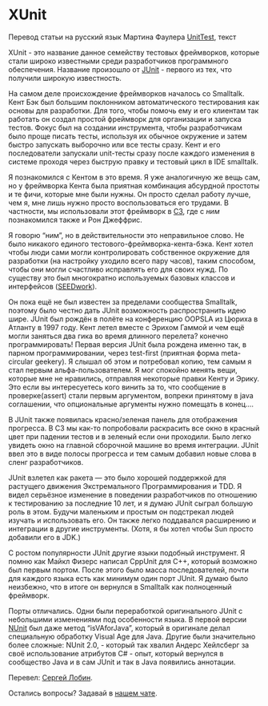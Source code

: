 # XUnit

Перевод статьи на русский язык Мартина Фаулера [UnitTest](https://martinfowler.com/bliki/UnitTest.html), текст

XUnit - это название данное семейству тестовых фреймворков, которые стали широко известными среди разработчиков программного обеспечения. Название произошло от [JUnit](http://junit.org/) - первого из тех, что получили широкую известность.

На самом деле происхождение фреймворков началось со Smalltalk. Кент Бэк был большим поклонником автоматического тестирования как основы для разработки. Для того, чтобы помочь ему и его клиентам так работать он создал простой фреймворк для организации и запуска тестов. Фокус был на создании инструмента, чтобы разработчикам было проще писать тесты, используя их обычное окружение и затем быстро запускать выборочно или все тесты сразу. Кент и его последователи запускали unit-тесты сразу после каждого изменения в системе проходя через быструю правку и тестовый цикл в IDE smalltalk.

Я познакомился с Кентом в это время. Я уже аналогичную же вещь сам, но у фреймворка Кента была приятная комбинация абсурдной простоты и те фичи, которые мне были нужны. Он просто сделал работу лучше, чем я, мне лишь нужно просто воспользоваться его трудами. В частности, мы использовали этот фреймворк в [C3](https://martinfowler.com/bliki/C3.html), где с _ним_ познакомился также и Рон Джеффрис.

Я говорю “ним”, но в действительности это неправильное слово. Не было никакого единого тестового-фреймворка-кента-бэка. Кент хотел чтобы люди сами могли контролировать собственное окружение для разработки (на настройку уходило всего пару часов), таким способом, чтобы они могли счастливо исправлять его для своих нужд. По существу это был многократно используемых базовых классов и интерфейсов ([SEEDwork](https://martinfowler.com/bliki/Seedwork.html)).

Он пока ещё не был известен за пределами сообщества Smalltalk, поэтому было честно дать JUnit возможность распространить идею шире. JUnit был рождён в полёте на конференцию OOPSLA из Цюриха в Атланту в 1997 году. Кент летел вместе с Эрихом Гаммой и чем ещё могли заняться два гика во время длинного перелета? конечно программировать! Первая версия JUnit была рождена именно так, в парном программировании, через test-first (приятная форма meta-circular geekery). Я слышал об этом и потребовал копию, тем самым я стал первым альфа-пользователем. Я мог спокойно менять вещи, которые мне не нравились, отправляя некоторые правки Кенту и Эрику. Это если вы интересуетесь кого винить за то, что сообщение в проверке(assert) стали первым аргументом, вопреки принятому в java соглашении, что опциональные аргументы нужно помещать в конец....

В JUnit также появилась красно/зеленая панель для отображения прогресса. В C3 мы как-то попробовали раскрасить все окно в красный цвет при падении тестов и в зеленый если они проходили. Было легко увидеть окно на главной сборочной машине во время интеграции. JUnit ввел это в виде полосы прогресса и тем самым добавил новые слова в сленг разработчиков.

JUnit взлетел как ракета — это было хорошей поддержкой для растущего движения Экстремального Программирования и TDD. Я видел серьёзное изменение в поведении разработчиков по отношению к тестированию за последние 10 лет, и я думаю JUnit сыграл большую роль в этом. Будучи маленьким и простым он подстрекал людей изучать и использовать его. Он также легко поддавался расширению и интеграции в другие инструменты. (Хотя, я бы хотел чтобы Sun просто добавили его в JDK.)

С ростом популярности JUnit другие языки подобный инструмент. Я помню как Майкл Физерс написал CppUnit для С++, который возможно был первым портом. После этого было масса последователей, почти для каждого языка есть как минимум один порт JUnit. Я думаю было неизбежно, что в итоге он вернулся в Smalltalk как полноценный фреймворк.

Порты отличались. Одни были переработкой оригинального JUnit с небольшими изменениями под особенности языка. В первой версии [NUnit](http://nunit.org/) был даже метод “isVAforJava”, который в оригинале делал специальную обработку Visual Age для Java. Другие были значительно более сложные: NUnit 2.0, - который так хвалил Андерс Хейлсберг за своё использование атрибутов C# - опыт, который вернулся в сообщество Java и в сам JUnit и так в Java появились аннотации.

Перевел: [Сергей Лобин](https://fb.com/2heoh).

Остались вопросы? Задавай в [нашем чате](https://t.me/technicalexcellenceru).
